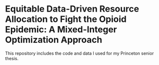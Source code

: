 # Equitable Data-Driven Resource Allocation to Fight the Opioid Epidemic: A Mixed-Integer Optimization Approach
This repository includes the code and data I used for my Princeton senior thesis. 
